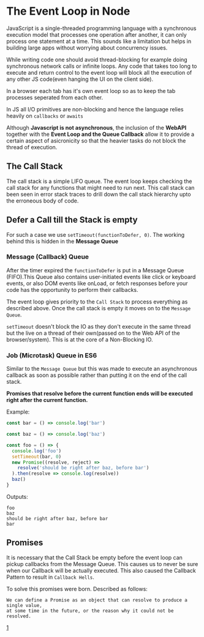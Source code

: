 # The Event Loop in Node

JavaScript is a single-threaded programming language with a synchronous execution model that processes one operation after another, it can only process one statement at a time. This sounds like a limitation but helps in building large apps without worrying about concurrency issues.

While writing code one should avoid thread-blocking for example doing synchronous network calls or infinite loops. Any code that takes too long to execute and return control to the event loop will block all the execution of any other JS code(even hanging the UI on the client side). 

In a browser each tab has it's own event loop so as to keep the tab processes seperated from each other.

In JS all I/O primitives are non-blocking and hence the language relies heavily on `callbacks` or `awaits`

Although **Javascript is not asynchronous**, the inclusion of the **WebAPI** together with the **Event Loop and the Queue Callback** allow it to provide a certain aspect of asicronicity so that the heavier tasks do not block the thread of execution.


## The Call Stack

The call stack is a simple LIFO queue. The event loop keeps checking the call stack for any functions that might need to run next. This call stack can been seen in error stack traces to drill down the call stack hierarchy upto the erroneous body of code.

## Defer a Call till the Stack is empty

For such a case we use `setTimeout(functionToDefer, 0)`. The working behind this is hidden in the **Message Queue**

### Message (Callback) Queue

After the timer expired the `functionToDefer` is put in a Message Queue (FIFO).This Queue also contains user-initiated events like click or keyboard events, or also DOM events like onLoad, or fetch responses before your code has the opportunity to perform their callbacks.

The event loop gives priority to the `Call Stack` to process everything as described above. Once the call stack is empty it moves on to the `Message Queue`.

`setTimeout` doesn't block the IO as they don't execute in the same thread but the live on a thread of their own(passed on to the Web API of the browser/system). This is at the core of a Non-Blocking IO.

### Job (Microtask) Queue in ES6

Similar to the `Message Queue` but this was made to execute an asynchronous callback as soon as possible rather than putting it on the end of the call stack.

**Promises that resolve before the current function ends will be executed right after the current function.**

Example: 

```javascript
const bar = () => console.log('bar')

const baz = () => console.log('baz')

const foo = () => {
  console.log('foo')
  setTimeout(bar, 0)
  new Promise((resolve, reject) =>
    resolve('should be right after baz, before bar')
  ).then(resolve => console.log(resolve))
  baz()
}
```

Outputs: 

```
foo
baz
should be right after baz, before bar
bar
```

## Promises

It is necessary that the Call Stack be empty before the event loop can pickup callbacks from the Message Queue. This causes us to never be sure when our Callback will be actually executed. This also caused the Callback Pattern to result in `Callback Hells`.

To solve this promises were born. Described as follows: 

```
We can define a Promise as an object that can resolve to produce a single value,
at some time in the future, or the reason why it could not be resolved.
```


[1]([https://link](https://www.digitalocean.com/community/tutorials/understanding-the-event-loop-callbacks-promises-and-async-await-in-javascript))